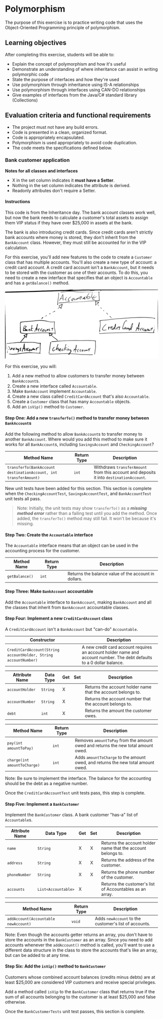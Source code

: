 # Polymorphism

The purpose of this exercise is to practice writing code that uses the Object-Oriented Programming principle of polymorphism.

## Learning objectives

After completing this exercise, students will be able to:

- Explain the concept of polymorphism and how it's useful
- Demonstrate an understanding of where inheritance can assist in writing polymorphic code
- State the purpose of interfaces and how they're used
- Use polymorphism through inheritance using IS-A relationships
- Use polymorphism through interfaces using CAN-DO relationships
- Give examples of interfaces from the Java/C# standard library (Collections)

## Evaluation criteria and functional requirements

* The project must not have any build errors.
* Code is presented in a clean, organized format.
* Code is appropriately encapsulated.
* Polymorphism is used appropriately to avoid code duplication.
* The code meets the specifications defined below.

### Bank customer application

**Notes for all classes and interfaces**
- X in the set column indicates it **must have a Setter**.
- Nothing in the set column indicates the attribute is derived.
- Readonly attributes don't require a Setter.

#### Instructions

This code is from the Inheritance day. The bank account classes work well, but now the bank needs to calculate a customer's total assets to assign them VIP status if they have over $25,000 in assets at the bank.

The bank is also introducing credit cards. Since credit cards aren't strictly bank accounts where money is stored, they don't inherit from the `BankAccount` class. However, they must still be accounted for in the VIP calculation.

For this exercise, you'll add new features to the code to create a `Customer` class that has multiple accounts. You'll also create a new type of account: a credit card account. A credit card account isn't a `BankAccount`, but it needs to be stored with the customer as one of their accounts. To do this, you need to create a new interface that specifies that an object is `Accountable` and has a `getBalance()` method.

![class diagram](account&#32;class&#32;diagram.jpg)

For this exercise, you will:

1. Add a new method to allow customers to transfer money between `BankAccount`s.
2. Create a new interface called `Accountable`.
3. Make `BankAccount` implement `Accountable`.
4. Create a new class called `CreditCardAccount` that's also `Accountable`.
5. Create a `Customer` class that has many `Accountable` objects.
6. Add an `isVip()` method to `Customer`.

#### Step One: Add a new `transferTo()` method to transfer money between `BankAccount`s

Add the following method to allow `BankAccount`s to transfer money to another `BankAccount`. Where would you add this method to make sure it works for all `BankAccount`s, including `SavingsAccount` and `CheckingAccount`?

| Method Name| Return Type | Description |
| ---------- | ----------- | ----------- |
| `transferTo(BankAccount destinationAccount, int transferAmount)` | `int` | Withdraws `transferAmount` from this account and deposits it into `destinationAccount`.|



New unit tests have been added for this section. This section is complete when the `CheckingAccountTest`, `SavingsAccountTest`, and `BankAccountTest` unit tests all pass.

>Note: Initially, the unit tests may show `transferTo()` as a ***missing method error*** rather than a failing test until you add the method. Once added, the `transferTo()` method may still fail. It won't be because it's missing.

#### Step Two: Create the `Accountable` interface

The `Accountable` interface means that an object can be used in the accounting process for the customer.

| Method Name | Return Type | Description |
| -------------- | --------- | ---------------------------------------------------- |
| `getBalance()`        | `int`      | Returns the balance value of the account in dollars. |

#### Step Three: Make `BankAccount` accountable

Add the `Accountable` interface to `BankAccount`, making `BankAccount` and all the classes that inherit from `BankAccount` accountable classes.

#### Step Four: Implement a new `CreditCardAccount` class

A `CreditCardAccount` isn't a `BankAccount` but "can-do" `Accountable`.

| Constructor | Description |
| ----------------------------------------------------------------- | --------------------------------------------------------------------------------------------------------------------------------------- |
| `CreditCardAccount(String accountHolder, String accountNumber)` | A new credit card account requires an account holder name and account number. The debt defaults to a 0 dollar balance. |

| Attribute Name    | Data Type | Get | Set | Description                                                  |
| ----------------- | --------- | --- | --- | ------------------------------------------------------------ |
| `accountHolder`     | `String`    | X   |     | Returns the account holder name that the account belongs to. |
| `accountNumber`     | `String`    | X   |     | Returns the account number that the account belongs to.      |
| `debt`              | `int`      | X   |     | Returns the amount the customer owes.                        |

| Method Name                | Return Type | Description                                                                       |
| -------------------------- | ----------- | --------------------------------------------------------------------------------- |
| `pay(int amountToPay)`       | `int`         | Removes `amountToPay` from the amount owed and returns the new total amount owed. |
| `charge(int amountToCharge)` | `int`         | Adds `amountToCharge` to the amount owed, and returns the new total amount owed.  |

Note: Be sure to implement the interface. The balance for the accounting should be the debt as a negative number.

Once the `CreditCardAccountTest` unit tests pass, this step is complete.

#### Step Five: Implement a `BankCustomer`

Implement the `BankCustomer` class. A bank customer "has-a" list of `Accountable`s.

| Attribute Name | Data Type     | Get | Set | Description                                                  |
| -------------- | ------------- | --- | --- | ------------------------------------------------------------ |
| `name`           | `String`        | X   | X   | Returns the account holder name that the account belongs to. |
| `address`        | `String`        | X   | X   | Returns the address of the customer.      |
| `phoneNumber`    | `String`        | X   | X   | Returns the phone number of the customer.      |
| `accounts`       | `List<Accountable>` | X   |     | Returns the customer's list of Accountables as an array.     |

| Method Name                        | Return Type | Description                                         |
| ---------------------------------- | ----------- | --------------------------------------------------- |
| `addAccount(Accountable newAccount)` | `void`       | Adds `newAccount` to the customer's list of accounts. |

Note: Even though the accounts getter returns an array, you don't have to store the accounts in the `BankCustomer` as an array. Since you need to add accounts whenever the `addAccount()` method is called, you'll want to use a different data structure in the class to store the accounts that's like an array, but can be added to at any time.

#### Step Six: Add the `isVip()` method to `BankCustomer`

Customers whose combined account balances (credits minus debts) are at least \$25,000 are considered VIP customers and receive special privileges.

Add a method called `isVip` to the `BankCustomer` class that returns true if the sum of all accounts belonging to the customer is at least \$25,000 and false otherwise.

Once the `BankCustomerTests` unit test passes, this section is complete.

